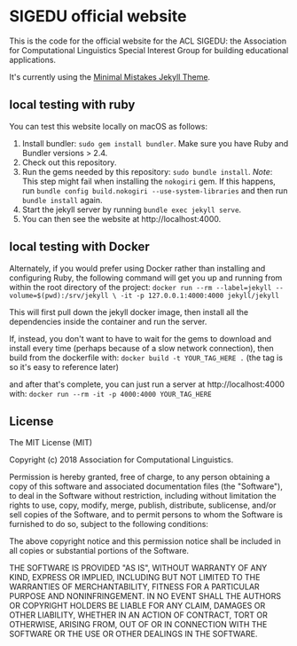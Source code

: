 # SIGEDU official website

This is the code for the official website for the ACL SIGEDU: the Association for Computational Linguistics Special Interest Group for building educational applications.  

It's currently using the [Minimal Mistakes Jekyll Theme](https://mmistakes.github.io/minimal-mistakes/).

## local testing with ruby

You can test this website locally on macOS as follows:

1. Install bundler: `sudo gem install bundler`. Make sure you have Ruby and Bundler versions > 2.4.
2. Check out this repository.
3. Run the gems needed by this repository: `sudo bundle install`. 
   *Note*: This step might fail when installing the `nokogiri` gem. If this happens, run `bundle config build.nokogiri --use-system-libraries` and then run `bundle install` again.
4. Start the jekyll server by running `bundle exec jekyll serve`.
5. You can then see the website at http://localhost:4000.

## local testing with Docker

Alternately, if you would prefer using Docker rather than
installing and configuring Ruby, the following command will
get you up and running from within the root directory of the
project:
`docker run --rm --label=jekyll --volume=$(pwd):/srv/jekyll \
-it -p 127.0.0.1:4000:4000 jekyll/jekyll`

This will first pull down the jekyll docker image, then install
all the dependencies inside the container and run the server.

If, instead, you don't want to have to wait for the gems to
download and install every time (perhaps because of a slow
network connection), then build from the dockerfile with:
`docker build -t YOUR_TAG_HERE .`
(the tag is so it's easy to reference later)

and after that's complete, you can just run a server at
http://localhost:4000 with:
`docker run --rm -it -p 4000:4000 YOUR_TAG_HERE`

## License

The MIT License (MIT)

Copyright (c) 2018 Association for Computational Linguistics.

Permission is hereby granted, free of charge, to any person obtaining a copy
of this software and associated documentation files (the "Software"), to deal
in the Software without restriction, including without limitation the rights
to use, copy, modify, merge, publish, distribute, sublicense, and/or sell
copies of the Software, and to permit persons to whom the Software is
furnished to do so, subject to the following conditions:

The above copyright notice and this permission notice shall be included in all
copies or substantial portions of the Software.

THE SOFTWARE IS PROVIDED "AS IS", WITHOUT WARRANTY OF ANY KIND, EXPRESS OR
IMPLIED, INCLUDING BUT NOT LIMITED TO THE WARRANTIES OF MERCHANTABILITY,
FITNESS FOR A PARTICULAR PURPOSE AND NONINFRINGEMENT. IN NO EVENT SHALL THE
AUTHORS OR COPYRIGHT HOLDERS BE LIABLE FOR ANY CLAIM, DAMAGES OR OTHER
LIABILITY, WHETHER IN AN ACTION OF CONTRACT, TORT OR OTHERWISE, ARISING FROM,
OUT OF OR IN CONNECTION WITH THE SOFTWARE OR THE USE OR OTHER DEALINGS IN THE
SOFTWARE.
